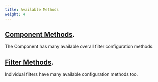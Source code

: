 ```yaml
---
title: Available Methods
weight: 4
---
```


## [Component Methods](./component-methods).
The Component has many available overall filter configuration methods.

## [Filter Methods](./filter-methods).
Individual filters have many available configuration methods too.